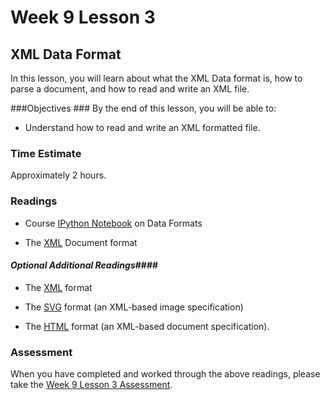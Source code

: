 # Week 9 Lesson 3 #
## XML Data Format ##

In this lesson, you will learn about what the XML Data format is, how to parse a document, and how to read and write an XML file.

###Objectives ###
By the end of this lesson, you will be able to:

- Understand how to read and write an XML formatted file.

### Time Estimate ###

Approximately 2 hours.

### Readings ####

- Course [IPython Notebook](notebooks/xml-dataformat.ipynb) on Data Formats

- The [XML](https://en.wikipedia.org/wiki/XML) Document format


#### *Optional Additional Readings*####

- The [XML](http://www.w3.org/XML/) format 

- The [SVG](https://en.wikipedia.org/wiki/Scalable_Vector_Graphics)
format (an XML-based image specification)

- The [HTML](https://en.wikipedia.org/wiki/HTML) format (an XML-based
document specification).

### Assessment ###

When you have completed and worked through the above readings, please take the [Week 9 Lesson 3 Assessment](https://learn.illinois.edu/mod/quiz/view.php?id=1682736).
